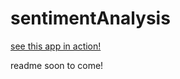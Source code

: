 # sentimentAnalysis
[see this app in action!](https://gelp-plus.herokuapp.com/)

readme soon to come! 


